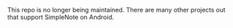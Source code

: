This repo is no longer being maintained. There are many other projects out that support SimpleNote on Android.